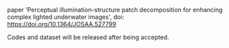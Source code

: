 paper 'Perceptual illumination-structure patch decomposition for enhancing complex lighted underwater images', doi: https://doi.org/10.1364/JOSAA.527799


Codes and dataset will be released after being accepted.
